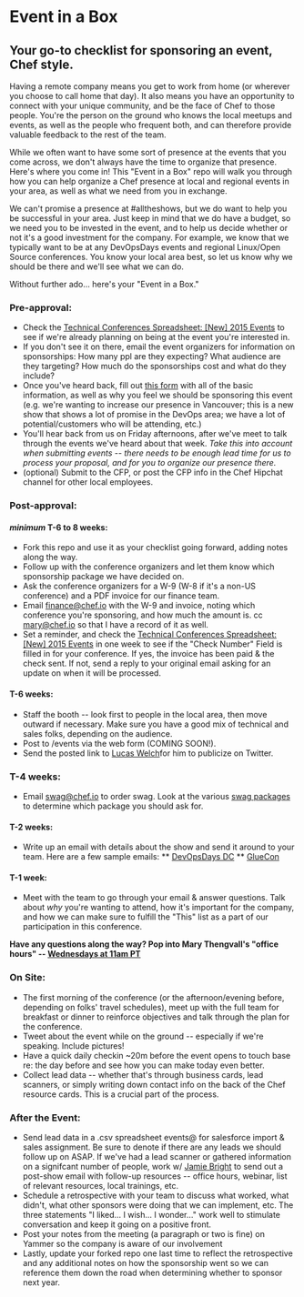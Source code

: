 # Event in a Box
## Your go-to checklist for sponsoring an event, Chef style.

Having a remote company means you get to work from home (or wherever you choose to call home that day). It also means you have an opportunity to connect with your unique community, and be the face of Chef to those people. You're the person on the ground who knows the local meetups and events, as well as the people who frequent both, and can therefore provide valuable feedback to the rest of the team.

While we often want to have some sort of presence at the events that you come across, we don't always have the time to organize that presence. Here's where you come in! This "Event in a Box" repo will walk you through how you can help organize a Chef presence at local and regional events in your area, as well as what we need from you in exchange.

We can't promise a presence at #alltheshows, but we do want to help you be successful in your area. Just keep in mind that we do have a budget, so we need you to be invested in the event, and to help us decide whether or not it's a good investment for the company. For example, we know that we typically want to be at any DevOpsDays events and regional Linux/Open Source conferences. You know your local area best, so let us know why we should be there and we'll see what we can do.

Without further ado... here's your "Event in a Box."

### Pre-approval:
* Check the [Technical Conferences Spreadsheet: [New] 2015 Events](https://docs.google.com/a/chef.io/spreadsheet/ccc?key=0AhSqvX6gSnKCdHNmMjNtS21CZk5hV3FHTlN1SGpaWEE#gid=36) to see if we're already planning on being at the event you're interested in.
* If you don't see it on there, email the event organizers for information on sponsorships: 
How many ppl are they expecting?
What audience are they targeting?
How much do the sponsorships cost and what do they include?
* Once you've heard back, fill out [this form](http://goo.gl/forms/UnCxcrZTia) with all of the basic information, as well as why you feel we should be sponsoring this event (e.g. we're wanting to increase our presence in Vancouver; this is a new show that shows a lot of promise in the DevOps area; we have a lot of potential/customers who will be attending, etc.)
* You'll hear back from us on Friday afternoons, after we've meet to talk through the events we've heard about that week. _Take this into account when submitting events -- there needs to be enough lead time for us to process your proposal, and for you to organize our presence there._
* (optional) Submit to the CFP, or post the CFP info in the Chef Hipchat channel for other local employees.

### Post-approval:
#### _minimum_ T-6 to 8 weeks:
* Fork this repo and use it as your checklist going forward, adding notes along the way.
* Follow up with the conference organizers and let them know which sponsorship package we have decided on.
* Ask the conference organizers for a W-9 (W-8 if it's a non-US conference) and a PDF invoice for our finance team.
* Email finance@chef.io with the W-9 and invoice, noting which conference you're sponsoring, and how much the amount is. cc [mary@chef.io](mailto:mary@chef.io) so that I have a record of it as well.
* Set a reminder, and check the [Technical Conferences Spreadsheet: [New] 2015 Events](https://docs.google.com/a/chef.io/spreadsheet/ccc?key=0AhSqvX6gSnKCdHNmMjNtS21CZk5hV3FHTlN1SGpaWEE#gid=36) in one week to see if the "Check Number" Field is filled in for your conference. If yes, the invoice has been paid & the check sent. If not, send a reply to your original email asking for an update on when it will be processed.

#### T-6 weeks:
* Staff the booth -- look first to people in the local area, then move outward if necessary. Make sure you have a good mix of technical and sales folks, depending on the audience.
* Post to /events via the web form (COMING SOON!).
* Send the posted link to [Lucas Welch](mailto:lucas@chef.io)for him to publicize on Twitter.

### T-4 weeks:
* Email swag@chef.io to order swag. Look at the various [swag packages](https://docs.google.com/document/d/17J8OOlGW04vhQ6wuZTYu2GKTQgRswsX70i8bC9q_07o/edit) to determine which package you should ask for.

#### T-2 weeks:
* Write up an email with details about the show and send it around to your team. Here are a few sample emails:
** [DevOpsDays DC](https://github.com/mary-grace/event-in-a-box/blob/master/sample-email1.md)
** [GlueCon](https://github.com/mary-grace/event-in-a-box/blob/master/sample-email2.md)

#### T-1 week:
* Meet with the team to go through your email & answer questions. Talk about _why_ you're wanting to attend, how it's important for the company, and how we can make sure to fulfill the "This" list as a part of our participation in this conference.

**Have any questions along the way? Pop into Mary Thengvall's "office hours" -- [Wednesdays at 11am PT](https://chef.zoom.us/my/maryt)**

### On Site:
* The first morning of the conference (or the afternoon/evening before, depending on folks' travel schedules), meet up with the full team for breakfast or dinner to reinforce objectives and talk through the plan for the conference.
* Tweet about the event while on the ground -- especially if we're speaking. Include pictures!
* Have a quick daily checkin ~20m before the event opens to touch base re: the day before and see how you can make today even better.
* Collect lead data -- whether that's through business cards, lead scanners, or simply writing down contact info on the back of the Chef resource cards. This is a crucial part of the process.

### After the Event:
* Send lead data in a .csv spreadsheet events@ for salesforce import & sales assignment. Be sure to denote if there are any leads we should follow up on ASAP. If we've had a lead scanner or gathered information on a signifcant number of people, work w/ [Jamie Bright](jbright@chef.io) to send out a post-show email with follow-up resources -- office hours, webinar, list of relevant resources, local trainings, etc.
* Schedule a retrospective with your team to discuss what worked, what didn't, what other sponsors were doing that we can implement, etc. The three statements "I liked... I wish... I wonder..." work well to stimulate conversation and keep it going on a positive front.
* Post your notes from the meeting (a paragraph or two is fine) on Yammer so the company is aware of our involvement
* Lastly, update your forked repo one last time to reflect the retrospective and any additional notes on how the sponsorship went so we can reference them down the road when determining whether to sponsor next year.
